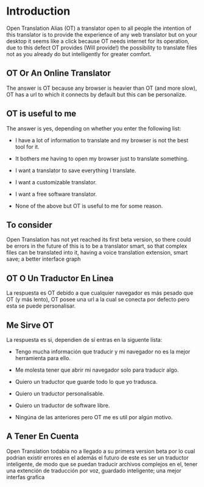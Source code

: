 # Introduction

Open Translation Alias (OT) a translator open to all people the intention
of this translator is to provide the experience of any web translator but
on your desktop it seems like a click because OT needs internet for its
operation, due to this defect OT provides (Will provide!) the
possibility to translate files not as you already do but intelligently
for greater comfort.

## OT Or An Online Translator

The answer is OT because any browser is heavier than OT (and more
slow), OT has a url to which it connects by default but this can be
personalize.

## OT is useful to me

The answer is yes, depending on whether you enter the following list:

 * I have a lot of information to translate and my browser is not the best
   tool for it.

 * It bothers me having to open my browser just to translate something.

 * I want a translator to save everything I translate.

 * I want a customizable translator.

 * I want a free software translator.

 * None of the above but OT is useful to me for some reason.

## To consider

Open Translation has not yet reached its first beta version, so
there could be errors in the future of this is to be a translator
smart, so that complex files can be translated into it, having a
voice translation extension, smart save; a better interface
graph

## OT O Un Traductor En Linea

La respuesta es OT debido a que cualquier navegador es más pesado que OT (y más
lento), OT posee una url a la cual se conecta por defecto pero esta se puede
personalisar.

## Me Sirve OT

La respuesta es si, dependien de sí entras en la siguente lista:

 * Tengo mucha información que traducir y mi navegador no es la mejor
   herramienta para ello.

 * Me molesta tener que abrir mi navegador solo para traducir algo.

 * Quiero un traductor que guarde todo lo que yo tradusca.

 * Quiero un traductor personalisable.

 * Quiero un traductor de software libre.

 * Ningúna de las anteriores pero OT me es util por algún motivo.

## A Tener En Cuenta

Open Translation todabia no a llegado a su primera version beta por lo cual
podrian existir errores en el además el futuro de este es ser un traductor
inteligente, de modo que se puedan traducir archivos complejos en el, tener una
extención de traducción por voz, guardado inteligente; una mejor interfas
grafica
